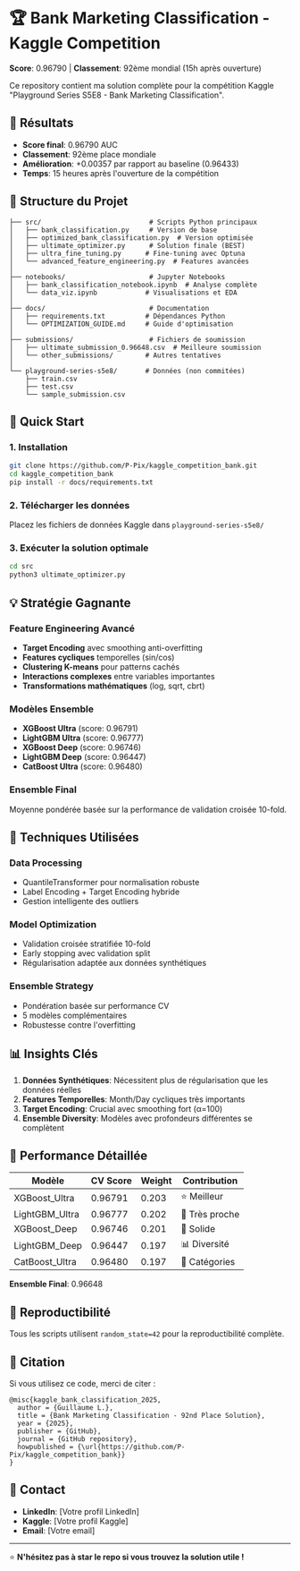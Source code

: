 # 🏆 Bank Marketing Classification - Kaggle Competition

**Score**: 0.96790 | **Classement**: 92ème mondial (15h après ouverture)

Ce repository contient ma solution complète pour la compétition Kaggle "Playground Series S5E8 - Bank Marketing Classification".

## 🎯 Résultats

- **Score final**: 0.96790 AUC
- **Classement**: 92ème place mondiale
- **Amélioration**: +0.00357 par rapport au baseline (0.96433)
- **Temps**: 15 heures après l'ouverture de la compétition

## 📁 Structure du Projet

```
├── src/                           # Scripts Python principaux
│   ├── bank_classification.py     # Version de base
│   ├── optimized_bank_classification.py  # Version optimisée
│   ├── ultimate_optimizer.py      # Solution finale (BEST)
│   ├── ultra_fine_tuning.py      # Fine-tuning avec Optuna
│   └── advanced_feature_engineering.py  # Features avancées
│
├── notebooks/                     # Jupyter Notebooks
│   ├── bank_classification_notebook.ipynb  # Analyse complète
│   └── data_viz.ipynb            # Visualisations et EDA
│
├── docs/                          # Documentation
│   ├── requirements.txt          # Dépendances Python
│   └── OPTIMIZATION_GUIDE.md     # Guide d'optimisation
│
├── submissions/                   # Fichiers de soumission
│   ├── ultimate_submission_0.96648.csv  # Meilleure soumission
│   └── other_submissions/        # Autres tentatives
│
└── playground-series-s5e8/       # Données (non commitées)
    ├── train.csv
    ├── test.csv
    └── sample_submission.csv
```

## 🚀 Quick Start

### 1. Installation
```bash
git clone https://github.com/P-Pix/kaggle_competition_bank.git
cd kaggle_competition_bank
pip install -r docs/requirements.txt
```

### 2. Télécharger les données
Placez les fichiers de données Kaggle dans `playground-series-s5e8/`

### 3. Exécuter la solution optimale
```bash
cd src
python3 ultimate_optimizer.py
```

## 💡 Stratégie Gagnante

### Feature Engineering Avancé
- **Target Encoding** avec smoothing anti-overfitting
- **Features cycliques** temporelles (sin/cos)
- **Clustering K-means** pour patterns cachés
- **Interactions complexes** entre variables importantes
- **Transformations mathématiques** (log, sqrt, cbrt)

### Modèles Ensemble
- **XGBoost Ultra** (score: 0.96791)
- **LightGBM Ultra** (score: 0.96777) 
- **XGBoost Deep** (score: 0.96746)
- **LightGBM Deep** (score: 0.96447)
- **CatBoost Ultra** (score: 0.96480)

### Ensemble Final
Moyenne pondérée basée sur la performance de validation croisée 10-fold.

## 🔧 Techniques Utilisées

### Data Processing
- QuantileTransformer pour normalisation robuste
- Label Encoding + Target Encoding hybride
- Gestion intelligente des outliers

### Model Optimization
- Validation croisée stratifiée 10-fold
- Early stopping avec validation split
- Régularisation adaptée aux données synthétiques

### Ensemble Strategy
- Pondération basée sur performance CV
- 5 modèles complémentaires
- Robustesse contre l'overfitting

## 📊 Insights Clés

1. **Données Synthétiques**: Nécessitent plus de régularisation que les données réelles
2. **Features Temporelles**: Month/Day cycliques très importants
3. **Target Encoding**: Crucial avec smoothing fort (α=100)
4. **Ensemble Diversity**: Modèles avec profondeurs différentes se complètent

## 🏅 Performance Détaillée

| Modèle | CV Score | Weight | Contribution |
|--------|----------|--------|--------------|
| XGBoost_Ultra | 0.96791 | 0.203 | ⭐ Meilleur |
| LightGBM_Ultra | 0.96777 | 0.202 | 🥈 Très proche |
| XGBoost_Deep | 0.96746 | 0.201 | 🥉 Solide |
| LightGBM_Deep | 0.96447 | 0.197 | 📊 Diversité |
| CatBoost_Ultra | 0.96480 | 0.197 | 🎯 Catégories |

**Ensemble Final**: 0.96648

## 🔄 Reproductibilité

Tous les scripts utilisent `random_state=42` pour la reproductibilité complète.

## 📝 Citation

Si vous utilisez ce code, merci de citer :
```
@misc{kaggle_bank_classification_2025,
  author = {Guillaume L.},
  title = {Bank Marketing Classification - 92nd Place Solution},
  year = {2025},
  publisher = {GitHub},
  journal = {GitHub repository},
  howpublished = {\url{https://github.com/P-Pix/kaggle_competition_bank}}
}
```

## 🤝 Contact

- **LinkedIn**: [Votre profil LinkedIn]
- **Kaggle**: [Votre profil Kaggle]
- **Email**: [Votre email]

---

⭐ **N'hésitez pas à star le repo si vous trouvez la solution utile !**
